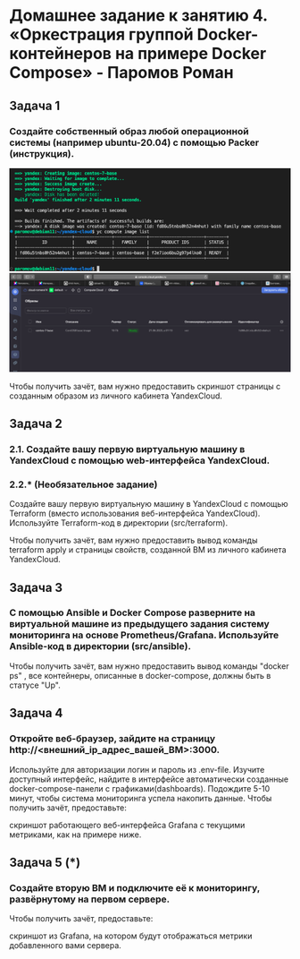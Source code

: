 # Домашнее задание к занятию 4. «Оркестрация группой Docker-контейнеров на примере Docker Compose» - Паромов Роман

## Задача 1

### Создайте собственный образ любой операционной системы (например ubuntu-20.04) с помощью Packer (инструкция).

![](https://github.com/Romera14/05-virt-04-docker-compose/blob/main/Снимок%20экрана%202023-06-21%20в%2001.14.14.png)
![](https://github.com/Romera14/05-virt-04-docker-compose/blob/main/Снимок%20экрана%202023-06-21%20в%2001.21.00.png)

Чтобы получить зачёт, вам нужно предоставить скриншот страницы с созданным образом из личного кабинета YandexCloud.

## Задача 2

### 2.1. Создайте вашу первую виртуальную машину в YandexCloud с помощью web-интерфейса YandexCloud.

### 2.2.* (Необязательное задание)
Создайте вашу первую виртуальную машину в YandexCloud с помощью Terraform (вместо использования веб-интерфейса YandexCloud). Используйте Terraform-код в директории (src/terraform).

Чтобы получить зачёт, вам нужно предоставить вывод команды terraform apply и страницы свойств, созданной ВМ из личного кабинета YandexCloud.

## Задача 3

### С помощью Ansible и Docker Compose разверните на виртуальной машине из предыдущего задания систему мониторинга на основе Prometheus/Grafana. Используйте Ansible-код в директории (src/ansible).

Чтобы получить зачёт, вам нужно предоставить вывод команды "docker ps" , все контейнеры, описанные в docker-compose, должны быть в статусе "Up".

## Задача 4

### Откройте веб-браузер, зайдите на страницу http://<внешний_ip_адрес_вашей_ВМ>:3000.
Используйте для авторизации логин и пароль из .env-file.
Изучите доступный интерфейс, найдите в интерфейсе автоматически созданные docker-compose-панели с графиками(dashboards).
Подождите 5-10 минут, чтобы система мониторинга успела накопить данные.
Чтобы получить зачёт, предоставьте:

скриншот работающего веб-интерфейса Grafana с текущими метриками, как на примере ниже.


## Задача 5 (*)

### Создайте вторую ВМ и подключите её к мониторингу, развёрнутому на первом сервере.

Чтобы получить зачёт, предоставьте:

скриншот из Grafana, на котором будут отображаться метрики добавленного вами сервера.
